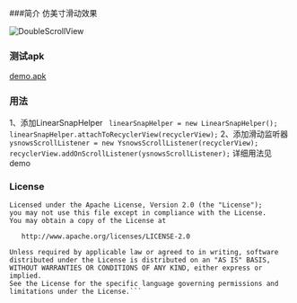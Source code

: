 ###简介
仿美寸滑动效果

![DoubleScrollView](a.gif)
### 测试apk
 [demo.apk](demo.apk)

### 用法
1、添加LinearSnapHelper
	``` linearSnapHelper = new LinearSnapHelper();
    	 linearSnapHelper.attachToRecyclerView(recyclerView);```
2、添加滑动监听器
    ``` ysnowsScrollListener = new YsnowsScrollListener(recyclerView);
        recyclerView.addOnScrollListener(ysnowsScrollListener);```
详细用法见demo

### License
```
Licensed under the Apache License, Version 2.0 (the "License");
you may not use this file except in compliance with the License.
You may obtain a copy of the License at

   http://www.apache.org/licenses/LICENSE-2.0

Unless required by applicable law or agreed to in writing, software
distributed under the License is distributed on an "AS IS" BASIS,
WITHOUT WARRANTIES OR CONDITIONS OF ANY KIND, either express or implied.
See the License for the specific language governing permissions and
limitations under the License.```

